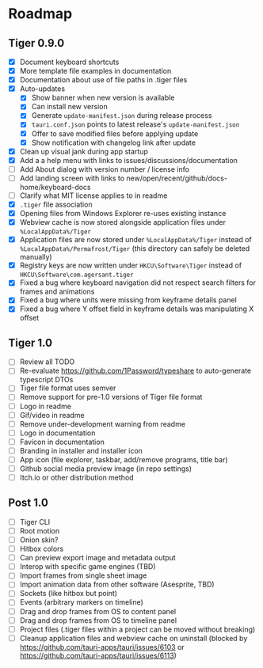 # Roadmap

## Tiger 0.9.0

- [x] Document keyboard shortcuts
- [x] More template file examples in documentation
- [x] Documentation about use of file paths in .tiger files
- [x] Auto-updates
  - [x] Show banner when new version is available
  - [x] Can install new version
  - [x] Generate `update-manifest.json` during release process
  - [x] `tauri.conf.json` points to latest release's `update-manifest.json`
  - [x] Offer to save modified files before applying update
  - [x] Show notification with changelog link after update
- [x] Clean up visual jank during app startup
- [x] Add a a help menu with links to issues/discussions/documentation
- [ ] Add About dialog with version number / license info
- [ ] Add landing screen with links to new/open/recent/github/docs-home/keyboard-docs
- [ ] Clarify what MIT license applies to in readme
- [x] `.tiger` file association
- [x] Opening files from Windows Explorer re-uses existing instance
- [x] Webview cache is now stored alongside application files under `%LocalAppData%/Tiger`
- [x] Application files are now stored under `%LocalAppData%/Tiger` instead of `%LocalAppData%/Permafrost/Tiger` (this directory can safely be deleted manually)
- [x] Registry keys are now written under `HKCU\Software\Tiger` instead of `HKCU\Software\com.agersant.tiger`
- [x] Fixed a bug where keyboard navigation did not respect search filters for frames and animations
- [x] Fixed a bug where units were missing from keyframe details panel
- [x] Fixed a bug where Y offset field in keyframe details was manipulating X offset

## Tiger 1.0

- [ ] Review all TODO
- [ ] Re-evaluate https://github.com/1Password/typeshare to auto-generate typescript DTOs
- [ ] Tiger file format uses semver
- [ ] Remove support for pre-1.0 versions of Tiger file format
- [ ] Logo in readme
- [ ] Gif/video in readme
- [ ] Remove under-development warning from readme
- [ ] Logo in documentation
- [ ] Favicon in documentation
- [ ] Branding in installer and installer icon
- [ ] App icon (file explorer, taskbar, add/remove programs, title bar)
- [ ] Github social media preview image (in repo settings)
- [ ] Itch.io or other distribution method

## Post 1.0

- [ ] Tiger CLI
- [ ] Root motion
- [ ] Onion skin?
- [ ] Hitbox colors
- [ ] Can preview export image and metadata output
- [ ] Interop with specific game engines (TBD)
- [ ] Import frames from single sheet image
- [ ] Import animation data from other software (Asesprite, TBD)
- [ ] Sockets (like hitbox but point)
- [ ] Events (arbitrary markers on timeline)
- [ ] Drag and drop frames from OS to content panel
- [ ] Drag and drop frames from OS to timeline panel
- [ ] Project files (.tiger files within a project can be moved without breaking)
- [ ] Cleanup application files and webview cache on uninstall (blocked by https://github.com/tauri-apps/tauri/issues/6103 or https://github.com/tauri-apps/tauri/issues/6113)
